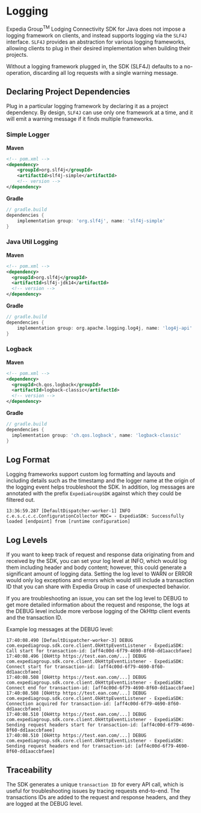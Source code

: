 # Logging
Expedia Group<sup>TM</sup> Lodging Connectivity SDK for Java does not impose a logging framework on clients, and instead supports logging via the `SLF4J` interface. `SLF4J` provides an abstraction for various logging frameworks, allowing clients to plug in their desired implementation when building their projects.

Without a logging framework plugged in, the SDK (SLF4J) defaults to a no-operation, discarding all log requests with a single warning message.

## Declaring Project Dependencies
Plug in a particular logging framework by declaring it as a project dependency. By design, `SLF4J` can use only one framework at a time, and it will emit a warning message if it finds multiple frameworks.

### Simple Logger

**Maven**
```xml
<!-- pom.xml -->
<dependency>
    <groupId>org.slf4j</groupId>
    <artifactId>slf4j-simple</artifactId>
    <!-- version -->
</dependency>
```

**Gradle**
```groovy
// gradle.build
dependencies {
    implementation group: 'org.slf4j', name: 'slf4j-simple'
}
```

### Java Util Logging

**Maven**
```xml
<!-- pom.xml -->
<dependency> 
  <groupId>org.slf4j</groupId>
  <artifactId>slf4j-jdk14</artifactId>
  <!-- version -->
</dependency>
```

**Gradle**
```groovy
// gradle.build
dependencies {
    implementation group: org.apache.logging.log4j, name: 'log4j-api'
}
```

### Logback

**Maven**
```xml
<!-- pom.xml -->
<dependency> 
  <groupId>ch.qos.logback</groupId>
  <artifactId>logback-classic</artifactId>
  <!-- version -->
</dependency>
```

**Gradle**
```groovy
// gradle.build
dependencies {
  implementation group: 'ch.qos.logback', name: 'logback-classic'
}
```

## Log Format
Logging frameworks support custom log formatting and layouts and including details such as the timestamp and the logger name at the origin of the logging event helps troubleshoot the SDK. In addition, log messages are annotated with the prefix `ExpediaGroupSDK` against which they could be filtered out.

```text
13:36:59.287 [DefaultDispatcher-worker-1] INFO  c.e.s.c.c.c.ConfigurationCollector MDC= - ExpediaSDK: Successfully loaded [endpoint] from [runtime configuration]
```

## Log Levels
If you want to keep track of request and response data originating from and received by the SDK, you can set your log level at INFO, which would log them including header and body content; however, this could generate a significant amount of logging data. Setting the log level to WARN or ERROR would only log exceptions and errors which would still include a transaction ID that you can share with Expedia Group in case of unexpected behavior.

If you are troubleshooting an issue, you can set the log level to DEBUG to get more detailed information about the request and response, the logs at the DEBUG level include more verbose logging of the OkHttp client events and the transaction ID.

Example log messages at the DEBUG level:
```text
17:40:08.490 [DefaultDispatcher-worker-3] DEBUG com.expediagroup.sdk.core.client.OkHttpEventListener - ExpediaSDK: Call start for transaction-id: [aff4c00d-6f79-4690-8f60-dd1aaccbfaee]
17:40:08.496 [OkHttp https://test.ean.com/...] DEBUG com.expediagroup.sdk.core.client.OkHttpEventListener - ExpediaSDK: Connect start for transaction-id: [aff4c00d-6f79-4690-8f60-dd1aaccbfaee]
17:40:08.508 [OkHttp https://test.ean.com/...] DEBUG com.expediagroup.sdk.core.client.OkHttpEventListener - ExpediaSDK: Connect end for transaction-id: [aff4c00d-6f79-4690-8f60-dd1aaccbfaee]
17:40:08.508 [OkHttp https://test.ean.com/...] DEBUG com.expediagroup.sdk.core.client.OkHttpEventListener - ExpediaSDK: Connection acquired for transaction-id: [aff4c00d-6f79-4690-8f60-dd1aaccbfaee]
17:40:08.510 [OkHttp https://test.ean.com/...] DEBUG com.expediagroup.sdk.core.client.OkHttpEventListener - ExpediaSDK: Sending request headers start for transaction-id: [aff4c00d-6f79-4690-8f60-dd1aaccbfaee]
17:40:08.510 [OkHttp https://test.ean.com/...] DEBUG com.expediagroup.sdk.core.client.OkHttpEventListener - ExpediaSDK: Sending request headers end for transaction-id: [aff4c00d-6f79-4690-8f60-dd1aaccbfaee]
```

## Traceability
The SDK generates a unique `transaction ID` for every API call, which is useful for troubleshooting issues by tracing requests end-to-end. The transactions IDs are added to the request and response headers, and they are logged at the DEBUG level.
